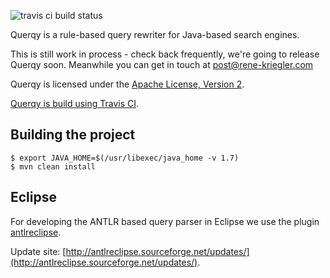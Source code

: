 ![travis ci build status](https://travis-ci.org/renekrie/querqy.png)

Querqy is a rule-based query rewriter for Java-based search engines.

This is still work in process - check back frequently, we're going to release Querqy soon. Meanwhile you can get in touch at post@rene-kriegler.com

Querqy is licensed under the [Apache License, Version 2](http://www.apache.org/licenses/LICENSE-2.0.html).

[Querqy is build using Travis CI](https://travis-ci.org/renekrie/querqy).

## Building the project

    $ export JAVA_HOME=$(/usr/libexec/java_home -v 1.7)
    $ mvn clean install

## Eclipse

For developing the ANTLR based query parser in Eclipse we use the plugin [antlreclipse](http://antlreclipse.sourceforge.net).

Update site: [http://antlreclipse.sourceforge.net/updates/](http://antlreclipse.sourceforge.net/updates/).
